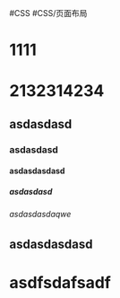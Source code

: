 #CSS  #CSS/页面布局


# 1111

# 2132314234

## asdasdasd

### asdasdasd

#### asdasdasdasd

##### asdasdasd

###### asdasdasdaqwe

## asdasdasdasd

# asdfsdafsadf



